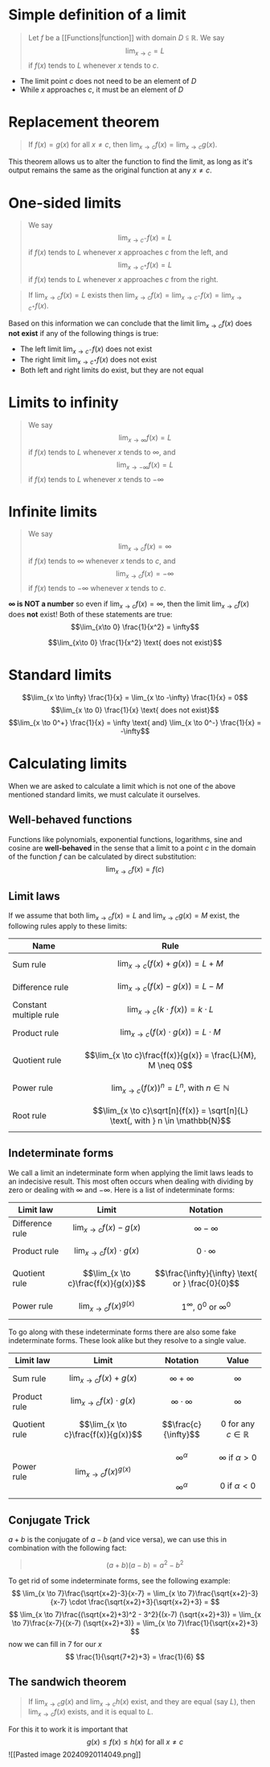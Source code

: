 # Simple definition of a limit
>Let $f$ be a [[Functions|function]] with domain $D \subseteqq \mathbb{R}$. We say $$\lim_{x\to c} = L$$ if $f(x)$ tends to $L$ whenever $x$ tends to $c$.

- The limit point $c$ does not need to be an element of $D$
- While $x$ approaches $c$, it must be an element of $D$

# Replacement theorem
>If $f(x) = g(x)$ for all $x \neq c$, then $\lim_{x \to c}f(x) = \lim_{x \to c}g(x)$.

This theorem allows us to alter the function to find the limit, as long as it's output remains the same as the original function at any $x \neq c$.

# One-sided limits
>We say $$\lim_{x\to c^-}f(x) = L$$ if $f(x)$ tends to $L$ whenever $x$ approaches $c$ from the left, and $$\lim_{x\to c^+}f(x) = L$$ if $f(x)$ tends to $L$ whenever $x$ approaches $c$ from the right.

> If $\lim_{x\to c} f(x) = L$ exists then $\lim_{x\to c} f(x) = \lim_{x\to c^-} f(x) = \lim_{x\to c^+} f(x)$.

Based on this information we can conclude that the limit $\lim_{x \to c} f(x)$ does **not exist** if any of the following things is true:
- The left limit $\lim_{x\to c^-} f(x)$ does not exist
- The right limit $\lim_{x\to c^+} f(x)$ does not exist
- Both left and right limits do exist, but they are not equal

# Limits to infinity
> We say $$\lim_{x\to\infty} f(x) = L$$ if $f(x)$ tends to $L$ whenever $x$ tends to $\infty$, and $$\lim_{x\to -\infty} f(x) = L$$ if $f(x)$ tends to $L$ whenever $x$ tends to $-\infty$

# Infinite limits
> We say $$\lim_{x \to c} f(x) = \infty$$ if $f(x)$ tends to $\infty$ whenever $x$ tends to $c$, and $$\lim_{x \to c} f(x) = -\infty$$ if $f(x)$ tends to $-\infty$ whenever $x$ tends to $c$.

**$\infty$ is NOT a number** so even if $\lim_{x\to c} f(x) = \infty$, then the limit $\lim_{x\to c} f(x)$ does **not** exist!
Both of these statements are true:
$$\lim_{x\to 0} \frac{1}{x^2} = \infty$$

$$\lim_{x\to 0} \frac{1}{x^2} \text{ does not exist}$$
# Standard limits
$$\lim_{x \to \infty} \frac{1}{x} = \lim_{x \to -\infty} \frac{1}{x} = 0$$
$$\lim_{x \to 0} \frac{1}{x} \text{ does not exist}$$
$$\lim_{x \to 0^+} \frac{1}{x} = \infty \text{ and} \lim_{x \to 0^-} \frac{1}{x} = -\infty$$
# Calculating limits
When we are asked to calculate a limit which is not one of the above mentioned standard limits, we must calculate it ourselves.

## Well-behaved functions
Functions like polynomials, exponential functions, logarithms, sine and cosine are **well-behaved** in the sense that a limit to a point $c$ in the domain of the function $f$ can be calculated by direct substitution: $$\lim_{x\to c} f(x) = f(c)$$
## Limit laws 
If we assume that both $\lim_{x\to c} f(x) = L$ and $\lim_{x\to c} g(x) = M$ exist, the following rules apply to these limits:

| Name                   | Rule                                                                           |
| ---------------------- | ------------------------------------------------------------------------------ |
| Sum rule               | $$\lim_{x\to c}(f(x)+g(x)) = L + M$$                                           |
| Difference rule        | $$\lim_{x\to c}(f(x)-g(x)) = L - M$$                                           |
| Constant multiple rule | $$\lim_{x \to c}(k \cdot f(x)) = k \cdot L$$                                   |
| Product rule           | $$\lim_{x \to c}(f(x) \cdot g(x)) = L \cdot M$$                                |
| Quotient rule          | $$\lim_{x \to c}\frac{f(x)}{g(x)} = \frac{L}{M}, M \neq 0$$                    |
| Power rule             | $$\lim_{x \to c}(f(x))^n = L^n \text{, with } n \in \mathbb{N}$$               |
| Root rule              | $$\lim_{x \to c}\sqrt[n]{f(x)} = \sqrt[n]{L} \text{, with } n \in \mathbb{N}$$ |

## Indeterminate forms
We call a limit an indeterminate form when applying the limit laws leads to an indecisive result.
This most often occurs when dealing with dividing by zero or dealing with $\infty$ and $-\infty$. Here is a list of indeterminate forms:

| Limit law       | Limit                               | Notation                                          |
| --------------- | ----------------------------------- | ------------------------------------------------- |
| Difference rule | $$\lim_{x\to c}f(x)-g(x)$$          | $$\infty - \infty$$                               |
| Product rule    | $$\lim_{x\to c} f(x) \cdot g(x)$$   | $$0 \cdot \infty$$                                |
| Quotient rule   | $$\lim_{x \to c}\frac{f(x)}{g(x)}$$ | $$\frac{\infty}{\infty} \text{ or } \frac{0}{0}$$ |
| Power rule      | $$\lim_{x\to c}f(x)^{g(x)}$$        | $$1^\infty\text{, }0^0\text{ or }\infty^0$$       |
To go along with these indeterminate forms there are also some fake indeterminate forms. These look alike but they resolve to a single value.

| Limit law     | Limit                               | Notation                               | Value                                                             |
| ------------- | ----------------------------------- | -------------------------------------- | ----------------------------------------------------------------- |
| Sum rule      | $$\lim_{x\to c}f(x)+g(x)$$          | $$\infty + \infty$$                    | $$\infty$$                                                        |
| Product rule  | $$\lim_{x\to c} f(x) \cdot g(x)$$   | $$\infty \cdot \infty$$                | $$\infty$$                                                        |
| Quotient rule | $$\lim_{x \to c}\frac{f(x)}{g(x)}$$ | $$\frac{c}{\infty}$$                   | $$0 \text{ for any } c \in \mathbb{R}$$                           |
| Power rule    | $$\lim_{x\to c}f(x)^{g(x)}$$        | $$\infty^\alpha$$<br>$$\infty^\alpha$$ | $$\infty \text{ if } \alpha > 0$$<br>$$0 \text{ if } \alpha < 0$$ |
## Conjugate Trick
$a+b$ is the conjugate of $a-b$ (and vice versa), we can use this in combination with the following fact:
> $$(a+b)(a-b)=a^2-b^2$$

To get rid of some indeterminate forms, see the following example:
$$
\lim_{x \to 7}\frac{\sqrt{x+2}-3}{x-7} = 
\lim_{x \to 7}\frac{\sqrt{x+2}-3}{x-7} \cdot \frac{\sqrt{x+2}+3}{\sqrt{x+2}+3} =
$$
$$
\lim_{x \to 7}\frac{(\sqrt{x+2}+3)^2 - 3^2}{(x-7) (\sqrt{x+2}+3)} =
\lim_{x \to 7}\frac{x-7}{(x-7) (\sqrt{x+2}+3)} =
\lim_{x \to 7}\frac{1}{\sqrt{x+2}+3}
$$
now we can fill in $7$ for our $x$
$$
\frac{1}{\sqrt{7+2}+3} =
\frac{1}{6}
$$
## The sandwich theorem
> If $\lim_{x\to c} g(x)$ and $\lim_{x\to c} h(x)$ exist, and they are equal (say $L$), then $\lim_{x\to c} f(x)$ exists, and it is equal to $L$.

For this it to work it is important that 
$$
g(x) \le f(x) \le h(x)
\text{ for all } x \ne c
$$
![[Pasted image 20240920114049.png]]
